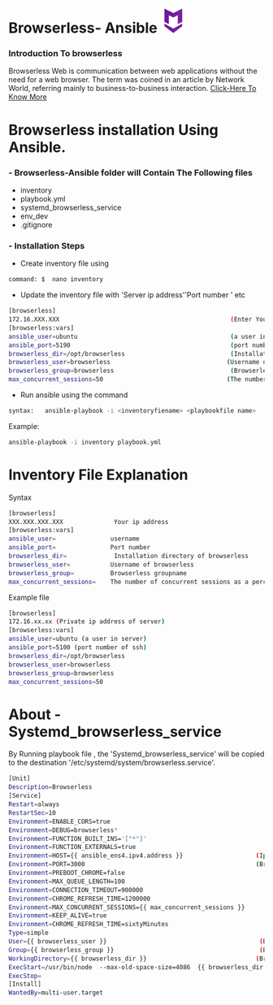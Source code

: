 
# Browserless- Ansible ![alt text](https://github.com/adam-p/markdown-here/raw/master/src/common/images/icon48.png "Logo")
### Introduction To browserless



Browserless Web is communication between web applications without the need for a web browser. The term was coined in an article by Network World, referring mainly to business-to-business interaction.
[Click-Here To Know More](https://github.com/browserless/chrome)
# Browserless installation Using Ansible.

### -   Browserless-Ansible folder will Contain The Following files
*   inventory
*   playbook.yml
*   systemd_browserless_service
*   env_dev
*   .gitignore 

### -   Installation Steps

*   Create inventory file using 
 ```sh
command: $  nano inventory
```

* Update the inventory file with 'Server ip address''Port number ' etc
 ```sh
[browserless]
172.16.XXX.XXX                                               (Enter Your Private ip address)
[browserless:vars]
ansible_user=ubuntu                                          (a user in server)
ansible_port=5190                                            (port number of ssh)
browserless_dir=/opt/browserless                             (Installation directory of browserless)
browserless_user=browserless                                (Username of browserless)
browserless_group=browserless                                (Browserless groupname)
max_concurrent_sessions=50                                  (The number of concurrent sessions)
```


* Run ansible using the command 
```sh
syntax:   ansible-playbook -i <inventoryfiename> <playbookfile name> 
```
Example:
```sh
ansible-playbook -i inventory playbook.yml 

```


# Inventory File Explanation

Syntax
```sh
[browserless]
XXX.XXX.XXX.XXX              Your ip address
[browserless:vars]
ansible_user=               username
ansible_port=               Port number
browserless_dir=             Installation directory of browserless
browserless_user=           Username of browserless
browserless_group=          Browserless groupname
max_concurrent_sessions=    The number of concurrent sessions as a percentage of maximum concurrent sessions.
```
Example file
```sh
[browserless]
172.16.xx.xx (Private ip address of server)
[browserless:vars]
ansible_user=ubuntu (a user in server)
ansible_port=5100 (port number of ssh)
browserless_dir=/opt/browserless
browserless_user=browserless
browserless_group=browserless
max_concurrent_sessions=50

```

# About -   Systemd_browserless_service 

By Running playbook file , the 'Systemd_browserless_service' will be copied to the destination '/etc/systemd/system/browserless.service'.

```sh
[Unit]
Description=Browserless
[Service]
Restart=always
RestartSec=10
Environment=ENABLE_CORS=true
Environment=DEBUG=browserless*
Environment=FUNCTION_BUILT_INS='["*"]'
Environment=FUNCTION_EXTERNALS=true
Environment=HOST={{ ansible_ens4.ipv4.address }}                    (Ip Address of Host Machine)
Environment=PORT=3000                                               (Browserless service running port)
Environment=PREBOOT_CHROME=false
Environment=MAX_QUEUE_LENGTH=100
Environment=CONNECTION_TIMEOUT=900000
Environment=CHROME_REFRESH_TIME=1200000
Environment=MAX_CONCURRENT_SESSIONS={{ max_concurrent_sessions }}
Environment=KEEP_ALIVE=true
Environment=CHROME_REFRESH_TIME=sixtyMinutes
Type=simple
User={{ browserless_user }}                                          (Browserless username)
Group={{ browserless_group }}                                        (Browserless Group Name)
WorkingDirectory={{ browserless_dir }}                              (Browserless Directory)
ExecStart=/usr/bin/node  --max-old-space-size=4086  {{ browserless_dir }}/build/index.js (Executional javascript file)
ExecStop=
[Install]
WantedBy=multi-user.target
```





